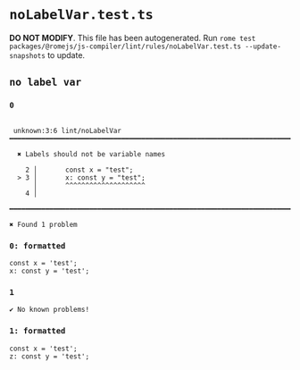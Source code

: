 # `noLabelVar.test.ts`

**DO NOT MODIFY**. This file has been autogenerated. Run `rome test packages/@romejs/js-compiler/lint/rules/noLabelVar.test.ts --update-snapshots` to update.

## `no label var`

### `0`

```

 unknown:3:6 lint/noLabelVar ━━━━━━━━━━━━━━━━━━━━━━━━━━━━━━━━━━━━━━━━━━━━━━━━━━━━━━━━━━━━━━━━━━━━━━━

  ✖ Labels should not be variable names

    2 │       const x = "test";
  > 3 │       x: const y = "test";
      │       ^^^^^^^^^^^^^^^^^^^^
    4 │       

━━━━━━━━━━━━━━━━━━━━━━━━━━━━━━━━━━━━━━━━━━━━━━━━━━━━━━━━━━━━━━━━━━━━━━━━━━━━━━━━━━━━━━━━━━━━━━━━━━━━

✖ Found 1 problem

```

### `0: formatted`

```
const x = 'test';
x: const y = 'test';

```

### `1`

```
✔ No known problems!

```

### `1: formatted`

```
const x = 'test';
z: const y = 'test';

```
